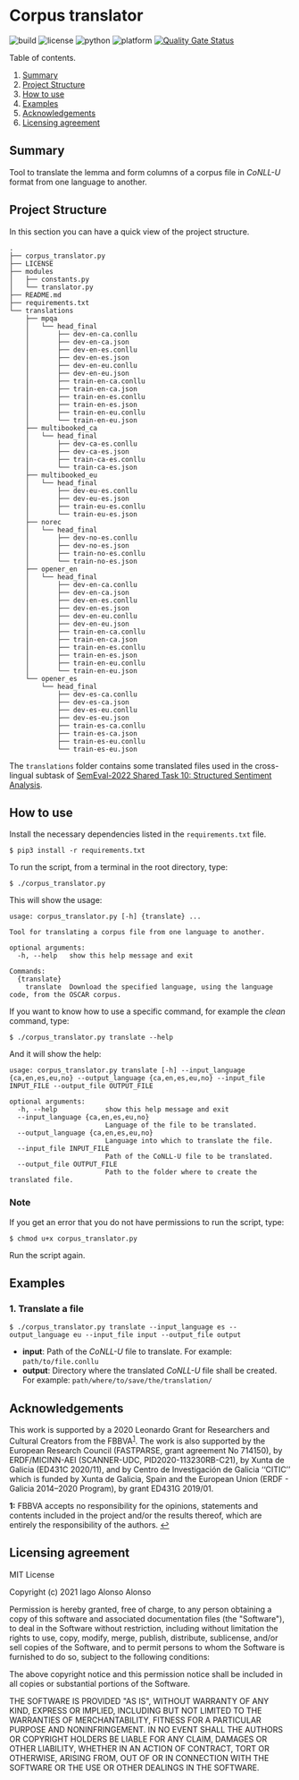 # Corpus translator

![build](https://img.shields.io/badge/build-passing-brightgreen) ![license](https://img.shields.io/badge/license-MIT-brightgreen) ![python](https://img.shields.io/badge/python-3.8%2B-blue) ![platform](https://img.shields.io/badge/platform-linux--64%20%7C%20win--64-lightgrey) [![Quality Gate Status](https://sonarcloud.io/api/project_badges/measure?project=MinionAttack_corpus-translator&metric=alert_status)](https://sonarcloud.io/dashboard?id=MinionAttack_corpus-translator)

Table of contents.

1. [Summary](#summary)
2. [Project Structure](#project-structure)
3. [How to use](#how-to-use)
4. [Examples](#examples)
5. [Acknowledgements](#acknowledgements)
6. [Licensing agreement](#licensing-agreement)

## Summary

Tool to translate the lemma and form columns of a corpus file in *CoNLL-U* format from one language to another.

## Project Structure

In this section you can have a quick view of the project structure.

```
.
├── corpus_translator.py
├── LICENSE
├── modules
│   ├── constants.py
│   └── translator.py
├── README.md
├── requirements.txt
└── translations
    ├── mpqa
    │   └── head_final
    │       ├── dev-en-ca.conllu
    │       ├── dev-en-ca.json
    │       ├── dev-en-es.conllu
    │       ├── dev-en-es.json
    │       ├── dev-en-eu.conllu
    │       ├── dev-en-eu.json
    │       ├── train-en-ca.conllu
    │       ├── train-en-ca.json
    │       ├── train-en-es.conllu
    │       ├── train-en-es.json
    │       ├── train-en-eu.conllu
    │       └── train-en-eu.json
    ├── multibooked_ca
    │   └── head_final
    │       ├── dev-ca-es.conllu
    │       ├── dev-ca-es.json
    │       ├── train-ca-es.conllu
    │       └── train-ca-es.json
    ├── multibooked_eu
    │   └── head_final
    │       ├── dev-eu-es.conllu
    │       ├── dev-eu-es.json
    │       ├── train-eu-es.conllu
    │       └── train-eu-es.json
    ├── norec
    │   └── head_final
    │       ├── dev-no-es.conllu
    │       ├── dev-no-es.json
    │       ├── train-no-es.conllu
    │       └── train-no-es.json
    ├── opener_en
    │   └── head_final
    │       ├── dev-en-ca.conllu
    │       ├── dev-en-ca.json
    │       ├── dev-en-es.conllu
    │       ├── dev-en-es.json
    │       ├── dev-en-eu.conllu
    │       ├── dev-en-eu.json
    │       ├── train-en-ca.conllu
    │       ├── train-en-ca.json
    │       ├── train-en-es.conllu
    │       ├── train-en-es.json
    │       ├── train-en-eu.conllu
    │       └── train-en-eu.json
    └── opener_es
        └── head_final
            ├── dev-es-ca.conllu
            ├── dev-es-ca.json
            ├── dev-es-eu.conllu
            ├── dev-es-eu.json
            ├── train-es-ca.conllu
            ├── train-es-ca.json
            ├── train-es-eu.conllu
            └── train-es-eu.json
```

The `translations` folder contains some translated files used in the cross-lingual subtask
of [SemEval-2022 Shared Task 10: Structured Sentiment Analysis][1].

[1]: https://github.com/jerbarnes/semeval22_structured_sentiment

## How to use

Install the necessary dependencies listed in the `requirements.txt` file.

`$ pip3 install -r requirements.txt`

To run the script, from a terminal in the root directory, type:

`$ ./corpus_translator.py`

This will show the usage:

```
usage: corpus_translator.py [-h] {translate} ...

Tool for translating a corpus file from one language to another.

optional arguments:
  -h, --help   show this help message and exit

Commands:
  {translate}
    translate  Download the specified language, using the language code, from the OSCAR corpus.
```

If you want to know how to use a specific command, for example the *clean* command, type:

`$ ./corpus_translator.py translate --help`

And it will show the help:

```
usage: corpus_translator.py translate [-h] --input_language {ca,en,es,eu,no} --output_language {ca,en,es,eu,no} --input_file INPUT_FILE --output_file OUTPUT_FILE

optional arguments:
  -h, --help            show this help message and exit
  --input_language {ca,en,es,eu,no}
                        Language of the file to be translated.
  --output_language {ca,en,es,eu,no}
                        Language into which to translate the file.
  --input_file INPUT_FILE
                        Path of the CoNLL-U file to be translated.
  --output_file OUTPUT_FILE
                        Path to the folder where to create the translated file.
```

### Note

If you get an error that you do not have permissions to run the script, type:

`$ chmod u+x corpus_translator.py`

Run the script again.

## Examples

### 1. Translate a file

`$ ./corpus_translator.py translate --input_language es --output_language eu --input_file input --output_file output`

- **input**: Path of the *CoNLL-U* file to translate. For example: `path/to/file.conllu`
- **output**: Directory where the translated *CoNLL-U* file shall be created. For example: `path/where/to/save/the/translation/`

## Acknowledgements

This work is supported by a 2020 Leonardo Grant for Researchers and Cultural Creators from the
FBBVA<sup id="fbbva-sup">[1](#FBBVA-anc)</sup>. The work is also supported by the European Research Council (FASTPARSE, grant agreement No
714150), by ERDF/MICINN-AEI (SCANNER-UDC, PID2020-113230RB-C21), by Xunta de Galicia (ED431C 2020/11), and by Centro de Investigación de
Galicia ‘‘CITIC’’ which is funded by Xunta de Galicia, Spain and the European Union (ERDF - Galicia 2014–2020 Program), by grant ED431G
2019/01.

<b id="FBBVA-anc">1:</b> FBBVA accepts no responsibility for the opinions, statements and contents included in the project and/or the
results thereof, which are entirely the responsibility of the authors. [↩](#fbbva-sup)

## Licensing agreement

MIT License

Copyright (c) 2021 Iago Alonso Alonso

Permission is hereby granted, free of charge, to any person obtaining a copy of this software and associated documentation files (the
"Software"), to deal in the Software without restriction, including without limitation the rights to use, copy, modify, merge, publish,
distribute, sublicense, and/or sell copies of the Software, and to permit persons to whom the Software is furnished to do so, subject to the
following conditions:

The above copyright notice and this permission notice shall be included in all copies or substantial portions of the Software.

THE SOFTWARE IS PROVIDED "AS IS", WITHOUT WARRANTY OF ANY KIND, EXPRESS OR IMPLIED, INCLUDING BUT NOT LIMITED TO THE WARRANTIES OF
MERCHANTABILITY, FITNESS FOR A PARTICULAR PURPOSE AND NONINFRINGEMENT. IN NO EVENT SHALL THE AUTHORS OR COPYRIGHT HOLDERS BE LIABLE FOR ANY
CLAIM, DAMAGES OR OTHER LIABILITY, WHETHER IN AN ACTION OF CONTRACT, TORT OR OTHERWISE, ARISING FROM, OUT OF OR IN CONNECTION WITH THE
SOFTWARE OR THE USE OR OTHER DEALINGS IN THE SOFTWARE.
